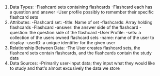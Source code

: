 1. Data Types:
   -Flashcard sets containing flashcards
   -Flashcard each has a question and answer
   -User profile possibly to remember their specific flashcard sets
2. Attributes:
   -Flashcard set:
       -title: Name of set
       -flashcards: Array holding flashcards
   -Flashcard
       -answer: the answer side of the flashcard
       -question: the question side of the flashcard
   -User Profile:
       -sets: a collection of the users owned flashcard sets
       -name: name of the user to display
       -userID: a unique identifier for the given user
3. Relationship Between Data:
    -The User creates flashcard sets, the flashcard sets contain flashcards, and the flashcards contain the study data
4. Data Sources:
    -Primarily user-input data; they input what they would like to study and that's almost excusively the data we store
